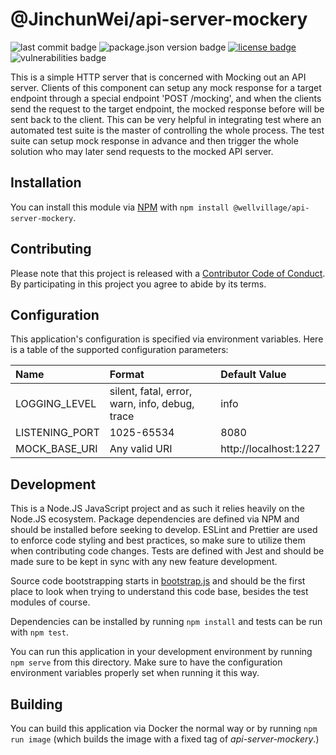 # @JinchunWei/api-server-mockery

![last commit badge](https://img.shields.io/github/last-commit/JinchunWei/api-server-mockery)
![package.json version badge](https://img.shields.io/github/package-json/v/JinchunWei/api-server-mockery)
[![license badge](https://img.shields.io/npm/l/@wellvillage/api-server-mockery)](./LICENSE)
![vulnerabilities badge](https://img.shields.io/snyk/vulnerabilities/npm/@wellvillage/api-server-mockery)

This is a simple HTTP server that is concerned with Mocking out an API server.
Clients of this component can setup any mock response for a target endpoint
through a special endpoint 'POST /mocking', and when the clients send the
request to the target endpoint, the mocked response before will be sent back
to the client. This can be very helpful in integrating test where an automated
test suite is the master of controlling the whole process. The test suite can
setup mock response in advance and then trigger the whole solution who may later
send requests to the mocked API server.

## Installation

You can install this module
via [NPM](https://npmjs.com/package/@wellvillage/api-server-mockery)
with `npm install @wellvillage/api-server-mockery`.

## Contributing

Please note that this project is released with
a [Contributor Code of Conduct](CODE_OF_CONDUCT.md). By participating in this
project you agree to abide by its terms.

## Configuration

This application's configuration is specified via environment variables. Here is
a table of the supported configuration parameters:

| Name                 | Format                                | Default Value |
| :------------------- | :------------------------------------ | :------------ |
| LOGGING_LEVEL        | silent, fatal, error, warn, info, debug, trace | info |
| LISTENING_PORT       | 1025-65534                            | 8080          |
| MOCK_BASE_URI        | Any valid URI                 | http://localhost:1227 |

## Development

This is a Node.JS JavaScript project and as such it relies heavily on the
Node.JS ecosystem. Package dependencies are defined via NPM and should be
installed before seeking to develop. ESLint and Prettier are used to enforce
code styling and best practices, so make sure to utilize them when contributing
code changes. Tests are defined with Jest and should be made sure to be kept in
sync with any new feature development.

Source code bootstrapping starts in [bootstrap.js](./src/bootstrap.js) and
should be the first place to look when trying to understand this code base,
besides the test modules of course.

Dependencies can be installed by running `npm install` and tests can be run
with `npm test`.

You can run this application in your development environment by
running `npm serve` from this directory. Make sure to have the configuration
environment variables properly set when running it this way.

## Building

You can build this application via Docker the normal way or by running
`npm run image` (which builds the image with a fixed tag of _api-server-mockery_.)
